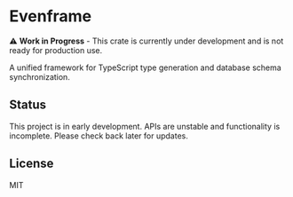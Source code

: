 # Evenframe

⚠️ **Work in Progress** - This crate is currently under development and is not ready for production use.

A unified framework for TypeScript type generation and database schema synchronization.

## Status

This project is in early development. APIs are unstable and functionality is incomplete. Please check back later for updates.

## License

MIT